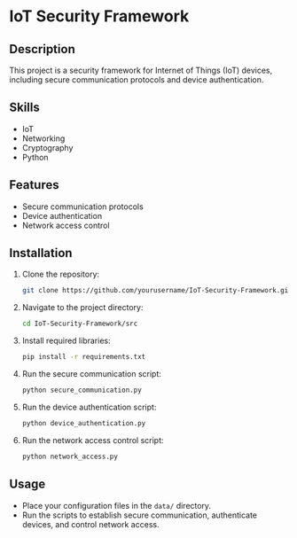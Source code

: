 # IoT Security Framework

## Description
This project is a security framework for Internet of Things (IoT) devices, including secure communication protocols and device authentication.

## Skills
- IoT
- Networking
- Cryptography
- Python

## Features
- Secure communication protocols
- Device authentication
- Network access control

## Installation
1. Clone the repository:
    ```bash
    git clone https://github.com/yourusername/IoT-Security-Framework.git
    ```
2. Navigate to the project directory:
    ```bash
    cd IoT-Security-Framework/src
    ```
3. Install required libraries:
    ```bash
    pip install -r requirements.txt
    ```
4. Run the secure communication script:
    ```bash
    python secure_communication.py
    ```
5. Run the device authentication script:
    ```bash
    python device_authentication.py
    ```
6. Run the network access control script:
    ```bash
    python network_access.py
    ```

## Usage
- Place your configuration files in the `data/` directory.
- Run the scripts to establish secure communication, authenticate devices, and control network access.
